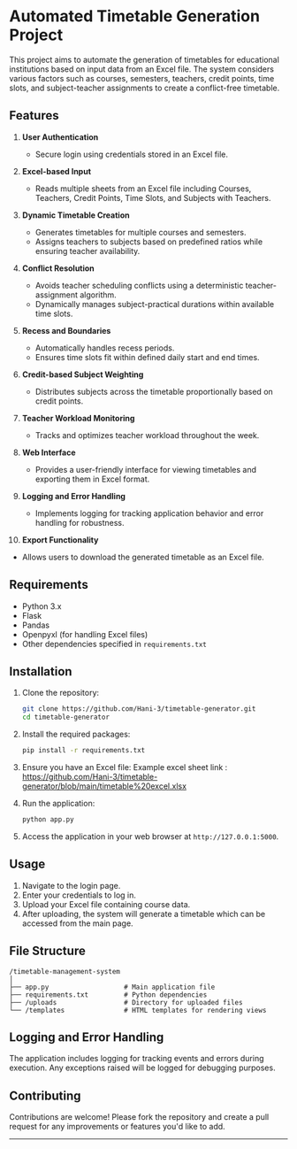 # Automated Timetable Generation Project

This project aims to automate the generation of timetables for educational institutions based on input data from an Excel file. The system considers various factors such as courses, semesters, teachers, credit points, time slots, and subject-teacher assignments to create a conflict-free timetable.

## Features
1. **User Authentication**
   - Secure login using credentials stored in an Excel file.
     
2. **Excel-based Input**
   - Reads multiple sheets from an Excel file including Courses, Teachers, Credit Points, Time Slots, and Subjects with Teachers.

3. **Dynamic Timetable Creation**
   - Generates timetables for multiple courses and semesters.
   - Assigns teachers to subjects based on predefined ratios while ensuring teacher availability.

4. **Conflict Resolution**
   - Avoids teacher scheduling conflicts using a deterministic teacher-assignment algorithm.
   - Dynamically manages subject-practical durations within available time slots.

5. **Recess and Boundaries**
   - Automatically handles recess periods.
   - Ensures time slots fit within defined daily start and end times.

6. **Credit-based Subject Weighting**
   - Distributes subjects across the timetable proportionally based on credit points.

7. **Teacher Workload Monitoring**
   - Tracks and optimizes teacher workload throughout the week.

8. **Web Interface**
   - Provides a user-friendly interface for viewing timetables and exporting them in Excel format.

9. **Logging and Error Handling**
   - Implements logging for tracking application behavior and error handling for robustness.
     
10. **Export Functionality**
   - Allows users to download the generated timetable as an Excel file.


## Requirements
- Python 3.x
- Flask
- Pandas
- Openpyxl (for handling Excel files)
- Other dependencies specified in `requirements.txt`

## Installation
1. Clone the repository:
   ```bash
   git clone https://github.com/Hani-3/timetable-generator.git
   cd timetable-generator
   ```

2. Install the required packages:
   ```bash
   pip install -r requirements.txt
   ```

3. Ensure you have an Excel file:
   Example excel sheet link : https://github.com/Hani-3/timetable-generator/blob/main/timetable%20excel.xlsx

5. Run the application:
   ```bash
   python app.py
   ```

6. Access the application in your web browser at `http://127.0.0.1:5000`.

## Usage
1. Navigate to the login page. 
2. Enter your credentials to log in.
3. Upload your Excel file containing course data.
4. After uploading, the system will generate a timetable which can be accessed from the main page.

## File Structure
```
/timetable-management-system
│
├── app.py                   # Main application file
├── requirements.txt         # Python dependencies
├── /uploads                 # Directory for uploaded files
└── /templates               # HTML templates for rendering views
```

## Logging and Error Handling
The application includes logging for tracking events and errors during execution. Any exceptions raised will be logged for debugging purposes.

## Contributing
Contributions are welcome! Please fork the repository and create a pull request for any improvements or features you'd like to add.

---

